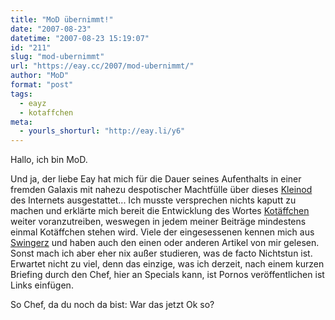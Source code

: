 ```yaml
---
title: "MoD übernimmt!"
date: "2007-08-23"
datetime: "2007-08-23 15:19:07"
id: "211"
slug: "mod-ubernimmt"
url: "https://eay.cc/2007/mod-ubernimmt/"
author: "MoD"
format: "post"
tags:
  - eayz
  - kotaffchen
meta:
  - yourls_shorturl: "http://eay.li/y6"
---
```


Hallo, ich bin MoD.

Und ja, der liebe Eay hat mich für die Dauer seines Aufenthalts in einer fremden Galaxis mit nahezu despotischer Machtfülle über dieses [Kleinod](http://www.bedrohte-woerter.de/wettbewerb/) des Internets ausgestattet... Ich musste versprechen nichts kaputt zu machen und erklärte mich bereit die Entwicklung des Wortes [Kotäffchen](http://eay.cc/board/read.php?f=1&i=24899&t=24899) weiter voranzutreiben, weswegen in jedem meiner Beiträge mindestens einmal Kotäffchen stehen wird. Viele der eingesessenen kennen mich aus [Swingerz](http://eay.cc/board) und haben auch den einen oder anderen Artikel von mir gelesen. Sonst mach ich aber eher nix außer studieren, was de facto Nichtstun ist. Erwartet nicht zu viel, denn das einzige, was ich derzeit, nach einem kurzen Briefing durch den Chef, hier an Specials kann, ist Pornos veröffentlichen ist Links einfügen.

So Chef, da du noch da bist: War das jetzt Ok so?
